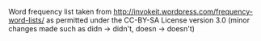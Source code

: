 Word frequency list taken from http://invokeit.wordpress.com/frequency-word-lists/ as permitted under the CC-BY-SA License version 3.0
(minor changes made such as didn -> didn't, doesn -> doesn't)
